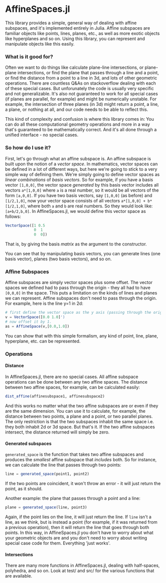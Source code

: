 # AffineSpaces.jl
This library provides a simple, general way of dealing with affine subspaces, and it's implemented entirely in Julia. Affine subspaces are familiar objects like points, lines, planes, etc., as well as more exotic objects like hyperplanes and so on. Using this library, you can represent and manipulate objects like this easily.

### What is it good for?
Often we want to do things like calculate plane-line intersections, or plane-plane intersections, or find the plane that passes through a line and a point, or find the distance from a point to a line in 3d, and lots of other geometric operations. There are countless Q&As on stackoverflow dealing with each of these special cases. But unforunately the code is usually very specific and not generalizable. It's also not guaranteed to work for all special cases (if planes are parallel, for example) and might be numerically unstable. For example, the intersection of three planes (in 3d) might return a point, a line, a plane, or nothing at all, and our code needs to be able to reflect this.

This kind of complexity and confusion is where this library comes in: You can do all these computational geometry operations and more in a way that's guaranteed to be mathematically correct. And it's all done through a unified interface - no special cases.

### So how do I use it?

First, let's go through what an affine subspace is. An affine subspace is built upon the notion of a *vector space*. In mathematics, vector spaces can be defined in a lot of different ways, but here we're going to stick to a very simple way of defining them. We're simply going to define vector spaces as *linear combinations* of *basis vectors*. So for example, if you have a basis vector `[1,0,0]`, the vector space *generated* by this basis vector includes all vectors `a*[1,0,0]` where `a` is a real number, so it would be all vectors of the form `[a,0,0]`. If you have two basis vectors, say `[1,0,0]` (as before) and `[1/2,1,0]`, now your vector space consists of all vectors `a*[1,0,0] + b*[1/2,1,0]`, where both `a` and `b` are real numbers. So they would look like: `[a+b/2,b,0]`. In AffineSpaces.jl, we would define this vector space as follows:

```julia
VectorSpace([1 0.5
             0  1
             0  0])
```
That is, by giving the basis *matrix* as the argument to the constructor.

You can see that by manipulating basis vectors, you can generate lines (one basis vector), planes (two basis vectors), and so on.

### Affine Subspaces

Affine subspaces are simply vector spaces plus some offset. The vector spaces we defined had to pass through the origin - they all had to have `[0,0,0]` in the space. This puts a limitation on the kinds of lines and planes we can represent. Affine subspaces don't need to pass through the origin. For example, here is the line y=1 in 2d:

```julia
# first define the vector space as the y axis (passing through the origin).
v = VectorSpace([0.0 1.0]')
# now offset it by 1.
as = AffineSpace(v,[0.0,1.0])
```

You can show that with this simple formalism, any kind of point, line, plane, hyperplane, etc. can be represented.

### Operations
#### Distance

In AffineSpaces.jl, there are no special cases. All affine subspace operations can be done between any two affine spaces. The distance between two affine spaces, for example, can be calculated easily:
```julia
dist_affine(affinesubspace1, affinesubspace2)
```

And this works no matter what the two affine subspaces are or even if they are the same dimension. You can use it to calculate, for example, the distance between two points, a plane and a point, or two parallel planes. The only restriction is that the two subspaces inhabit the same space i.e. they both inhabit 2d or 3d space. But that's it. If the two affine subspaces intersect, the distance returned will simply be zero.

#### Generated subspaces
`generated_space` is the function that takes two affine subspaces and produces the *smallest* affine subspace that *includes* both. So for instance, we can calculate the line that passes through two points:
```julia
line = generated_space(point1, point2)
```

If the two points are coincident, it won't throw an error - it will just return the point, as it should.

Another example: the plane that passes through a point and a line:
```julia
plane = generated_space(line, point3)
```

Again, if the point lies on the line, it will just return the line. If `line` isn't a line, as we think, but is instead a point (for example, if it was returned from a previous operation), then it will return the line that goes through both points. In this way, in AffineSpaces.jl you don't have to worry about what your geometric objects are and you don't need to worry about writing special case code for them. Everything 'just works'.

#### Intersections

There are many more functions in AffineSpaces.jl, dealing with half-spaces, polyhedra, and so on. Look at test/ and src/ for the various functions that are available.